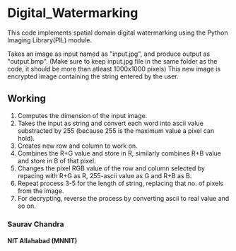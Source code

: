# Digital_Watermarking

This code implements spatial domain digital watermarking using the Python Imaging Library(PIL) module.

Takes an image as input named as "input.jpg", and produce output as "output.bmp".
(Make sure to keep input.jpg file in the same folder as the code, it should be more than atleast 1000x1000 pixels)
This new image is encrypted image containing the string entered by the user.

## Working

1. Computes the dimension of the input image.
2. Takes the input as string and convert each word into ascii value substracted by 255 (because 255 is the maximum value a pixel can hold).
3. Creates new row and column to work on.
4. Combines the R+G value and store in R, similarly combines R+B value and store in B of that pixel.
5. Changes the pixel RGB value of the row and column selected by repacing with R+G as R, 255-ascii value as G and R+B as B.
6. Repeat process 3-5 for the length of string, replacing that no. of pixels from the image.
7. For decrypting, reverse the process by converting ascii to real value and so on.

### Saurav Chandra
#### NIT Allahabad (MNNIT)
